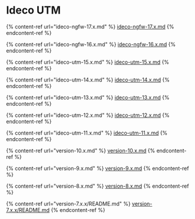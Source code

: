 # Ideco UTM

{% content-ref url="ideco-ngfw-17.x.md" %}
[ideco-ngfw-17.x.md](ideco-ngfw-17.x.md)
{% endcontent-ref %}

{% content-ref url="ideco-ngfw-16.x.md" %}
[ideco-ngfw-16.x.md](ideco-ngfw-16.x.md)
{% endcontent-ref %}

{% content-ref url="ideco-utm-15.x.md" %}
[ideco-utm-15.x.md](ideco-utm-15.x.md)
{% endcontent-ref %}

{% content-ref url="ideco-utm-14.x.md" %}
[ideco-utm-14.x.md](ideco-utm-14.x.md)
{% endcontent-ref %}

{% content-ref url="ideco-utm-13.x.md" %}
[ideco-utm-13.x.md](ideco-utm-13.x.md)
{% endcontent-ref %}

{% content-ref url="ideco-utm-12.x.md" %}
[ideco-utm-12.x.md](ideco-utm-12.x.md)
{% endcontent-ref %}

{% content-ref url="ideco-utm-11.x.md" %}
[ideco-utm-11.x.md](ideco-utm-11.x.md)
{% endcontent-ref %}

{% content-ref url="version-10.x.md" %}
[version-10.x.md](version-10.x.md)
{% endcontent-ref %}

{% content-ref url="version-9.x.md" %}
[version-9.x.md](version-9.x.md)
{% endcontent-ref %}

{% content-ref url="version-8.x.md" %}
[version-8.x.md](version-8.x.md)
{% endcontent-ref %}

{% content-ref url="version-7.x.x/README.md" %}
[version-7.x.x/README.md](version-7.x.x/README.md)
{% endcontent-ref %}
